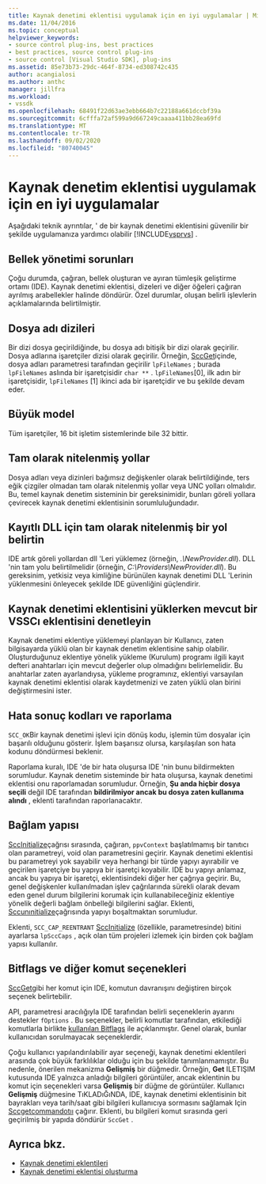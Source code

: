 ```yaml
---
title: Kaynak denetimi eklentisi uygulamak için en iyi uygulamalar | Microsoft Docs
ms.date: 11/04/2016
ms.topic: conceptual
helpviewer_keywords:
- source control plug-ins, best practices
- best practices, source control plug-ins
- source control [Visual Studio SDK], plug-ins
ms.assetid: 85e73b73-29dc-464f-8734-ed308742c435
author: acangialosi
ms.author: anthc
manager: jillfra
ms.workload:
- vssdk
ms.openlocfilehash: 68491f22d63ae3ebb664b7c22188a661dccbf39a
ms.sourcegitcommit: 6cfffa72af599a9d667249caaaa411bb28ea69fd
ms.translationtype: MT
ms.contentlocale: tr-TR
ms.lasthandoff: 09/02/2020
ms.locfileid: "80740045"
---
```

# <a name="best-practices-for-implementing-a-source-control-plug-in"></a>Kaynak denetim eklentisi uygulamak için en iyi uygulamalar
Aşağıdaki teknik ayrıntılar, ' de bir kaynak denetimi eklentisini güvenilir bir şekilde uygulamanıza yardımcı olabilir [!INCLUDE[vsprvs](../code-quality/includes/vsprvs_md.md)] .

## <a name="memory-management-issues"></a>Bellek yönetimi sorunları
 Çoğu durumda, çağıran, bellek oluşturan ve ayıran tümleşik geliştirme ortamı (IDE). Kaynak denetimi eklentisi, dizeleri ve diğer öğeleri çağıran ayrılmış arabellekler halinde döndürür. Özel durumlar, oluşan belirli işlevlerin açıklamalarında belirtilmiştir.

## <a name="arrays-of-file-names"></a>Dosya adı dizileri
 Bir dizi dosya geçirildiğinde, bu dosya adı bitişik bir dizi olarak geçirilir. Dosya adlarına işaretçiler dizisi olarak geçirilir. Örneğin, [SccGet](../extensibility/sccget-function.md)içinde, dosya adları parametresi tarafından geçirilir `lpFileNames` ; burada `lpFileNames` aslında bir işaretçisidir `char **` . `lpFileNames`[0], ilk adın bir işaretçisidir, `lpFileNames` [1] ikinci ada bir işaretçidir ve bu şekilde devam eder.

## <a name="large-model"></a>Büyük model
 Tüm işaretçiler, 16 bit işletim sistemlerinde bile 32 bittir.

## <a name="fully-qualified-paths"></a>Tam olarak nitelenmiş yollar
 Dosya adları veya dizinleri bağımsız değişkenler olarak belirtildiğinde, ters eğik çizgiler olmadan tam olarak nitelenmiş yollar veya UNC yolları olmalıdır. Bu, temel kaynak denetim sisteminin bir gereksinimidir, bunları göreli yollara çevirecek kaynak denetimi eklentisinin sorumluluğundadır.

## <a name="specify-a-fully-qualified-path-for-the-registered-dll"></a>Kayıtlı DLL için tam olarak nitelenmiş bir yol belirtin
 IDE artık göreli yollardan dll 'Leri yüklemez (örneğin, *.\NewProvider.dll*). DLL 'nin tam yolu belirtilmelidir (örneğin, *C:\Providers\NewProvider.dll*). Bu gereksinim, yetkisiz veya kimliğine bürünülen kaynak denetimi DLL 'Lerinin yüklenmesini önleyecek şekilde IDE güvenliğini güçlendirir.

## <a name="check-for-an-existing-vssci-plug-in-when-you-install-your-source-control-plug-in"></a>Kaynak denetimi eklentisini yüklerken mevcut bir VSSCı eklentisini denetleyin
 Kaynak denetimi eklentiye yüklemeyi planlayan bir Kullanıcı, zaten bilgisayarda yüklü olan bir kaynak denetim eklentisine sahip olabilir. Oluşturduğunuz eklentiye yönelik yükleme (Kurulum) programı ilgili kayıt defteri anahtarları için mevcut değerler olup olmadığını belirlemelidir. Bu anahtarlar zaten ayarlandıysa, yükleme programınız, eklentiyi varsayılan kaynak denetimi eklentisi olarak kaydetmenizi ve zaten yüklü olan birini değiştirmesini ister.

## <a name="error-result-codes-and-reporting"></a>Hata sonuç kodları ve raporlama
 `SCC_OK`Bir kaynak denetimi işlevi için dönüş kodu, işlemin tüm dosyalar için başarılı olduğunu gösterir. İşlem başarısız olursa, karşılaşılan son hata kodunu döndürmesi beklenir.

 Raporlama kuralı, IDE 'de bir hata oluşursa IDE 'nin bunu bildirmekten sorumludur. Kaynak denetim sisteminde bir hata oluşursa, kaynak denetimi eklentisi onu raporlamadan sorumludur. Örneğin, **Şu anda hiçbir dosya seçili** değil IDE tarafından **bildirilmiyor ancak bu dosya zaten kullanıma alındı** , eklenti tarafından raporlanacaktır.

## <a name="the-context-structure"></a>Bağlam yapısı
 [SccInitialize](../extensibility/sccinitialize-function.md)çağrısı sırasında, çağıran, `ppvContext` başlatılmamış bir tanıtıcı olan parametreyi, void olan parametresini geçirir. Kaynak denetimi eklentisi bu parametreyi yok sayabilir veya herhangi bir türde yapıyı ayırabilir ve geçirilen işaretçiye bu yapıya bir işaretçi koyabilir. IDE bu yapıyı anlamaz, ancak bu yapıya bir işaretçi, eklentisindeki diğer her çağrıya geçirir. Bu, genel değişkenler kullanılmadan işlev çağrılarında sürekli olarak devam eden genel durum bilgilerini korumak için kullanabileceğiniz eklentiye yönelik değerli bağlam önbelleği bilgilerini sağlar. Eklenti, [Sccunınitialize](../extensibility/sccuninitialize-function.md)çağrısında yapıyı boşaltmaktan sorumludur.

 Eklenti, `SCC_CAP_REENTRANT` [SccInitialize](../extensibility/sccinitialize-function.md) (özellikle, parametresinde) bitini ayarlarsa `lpSccCaps` , açık olan tüm projeleri izlemek için birden çok bağlam yapısı kullanılır.

## <a name="bitflags-and-other-command-options"></a>Bitflags ve diğer komut seçenekleri
 [SccGet](../extensibility/sccget-function.md)gibi her komut için IDE, komutun davranışını değiştiren birçok seçenek belirtebilir.

 API, parametresi aracılığıyla IDE tarafından belirli seçeneklerin ayarını destekler `fOptions` . Bu seçenekler, belirli komutlar tarafından, etkilediği komutlarla birlikte [kullanılan Bitflags](../extensibility/bitflags-used-by-specific-commands.md) ile açıklanmıştır. Genel olarak, bunlar kullanıcıdan sorulmayacak seçeneklerdir.

 Çoğu kullanıcı yapılandırılabilir ayar seçeneği, kaynak denetimi eklentileri arasında çok büyük farklılıklar olduğu için bu şekilde tanımlanmamıştır. Bu nedenle, önerilen mekanizma **Gelişmiş** bir düğmedir. Örneğin, **Get** ILETIŞIM kutusunda IDE yalnızca anladığı bilgileri görüntüler, ancak eklentinin bu komut için seçenekleri varsa **Gelişmiş** bir düğme de görüntüler. Kullanıcı **Gelişmiş** düğmesine TıKLADıĞıNDA, IDE, kaynak denetimi eklentisinin bit bayrakları veya tarih/saat gibi bilgileri kullanıcıya sormasını sağlamak Için [Sccgetcommandotıı](../extensibility/sccgetcommandoptions-function.md) çağırır. Eklenti, bu bilgileri komut sırasında geri geçirilmiş bir yapıda döndürür `SccGet` .

## <a name="see-also"></a>Ayrıca bkz.
- [Kaynak denetimi eklentileri](../extensibility/source-control-plug-ins.md)
- [Kaynak denetimi eklentisi oluşturma](../extensibility/internals/creating-a-source-control-plug-in.md)

